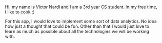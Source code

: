 Hi, my name is Victor Nardi and I am a 3rd year CS student. In my free time, I like to cook :)

For this app, I would love to implement some sort of data analytics. No idea how just a thought that could be fun. Other than that I would just love to learn as much as possible about all the technologies we will be working with. 